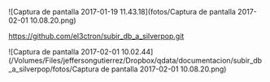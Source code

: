 ![Captura de pantalla 2017-01-19 11.43.18](fotos/Captura de pantalla 2017-02-01 10.08.20.png)

https://github.com/el3ctron/subir_db_a_silverpop.git

![Captura de pantalla 2017-02-01 10.02.44](/Volumes/Files/jeffersongutierrez/Dropbox/qdata/documentacion/subir_db_a_silverpop/fotos/Captura de pantalla 2017-02-01 10.08.20.png)